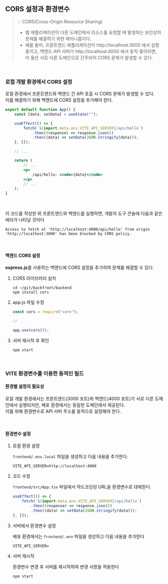 ## CORS 설정과 환경변수

> 💡 CORS(Cross-Origin Resource Sharing)
> <br />
>
> - 웹 애플리케이션이 다른 도메인에서 리소스를 요청할 때 발생하는 보안상의 문제를 해결하기 위한 메커니즘이다.
> - 예를 들어, 프론트엔드 애플리케이션이 http://localhost:3000 에서 실행 중이고, 백엔드 API 서버가 http://localhost:4000 에서 동작 중이라면,<br />이 둘은 서로 다른 도메인으로 간주되어 CORS 문제가 발생할 수 있다.

<br />

### 로컬 개발 환경에서 CORS 설정

로컬 환경에서 프론트엔드와 백엔드 간 API 호출 시 CORS 문제가 발생할 수 있다.
<br />
이를 해결하기 위해 백엔드에 CORS 설정을 추가해야 한다.

```jsx
export default function App() {
	const [data, setData] = useState("");

	useEffect(() => {
		fetch(`${import.meta.env.VITE_API_SERVER}/api/hello`)
			.then((response) => response.json())
			.then((data) => setData(JSON.stringify(data)));
	}, []);

	// ...

	return (
		// ...
		<p>
			/api/hello: <code>{data}</code>
		</p>
		// ...
	);
}
```

<br />

이 코드를 작성한 뒤 프론트엔드와 백엔드를 실행하면, 개발자 도구 콘솔에 다음과 같은 에러가 나타날 것이다

```
Access to fetch at 'http://localhost:4000/api/hello' from origin 'http://localhost:3000' has been blocked by CORS policy.
```

<br />

#### 백엔드 CORS 설정

**express.js**를 사용하는 백엔드에 CORS 설정을 추가하여 문제를 해결할 수 있다.

1. CORS 라이브러리 설치

   ```
   cd ~/git/backfront/backend
   npm install cors
   ```

2. app.js 파일 수정

   ```javascript
   const cors = require("cors");

   // ...

   app.use(cors());
   ```

3. 서버 재시작 후 확인
   ```
   npm start
   ```

<br />

### VITE 환경변수를 이용한 동적인 빌드

#### 환경별 설정의 필요성

로컬 개발 환경에서는 프론트엔드(3000 포트)와 백엔드(4000 포트)가 서로 다른 도메인에서 실행되지만, 배포 환경에서는 동일한 도메인에서 제공된다.
<br />
이를 위해 환경변수로 API 서버 주소를 동적으로 설정해야 한다.

<br />

#### 환경변수 설정

1.  로컬 환경 설정

    `frontend/.env.local` 파일을 생성하고 다음 내용을 추가한다.

    ```
    VITE_API_SERVER=http://localhost:4000
    ```

1.  코드 수정

    `frontend/src/App.tsx` 파일에서 하드코딩된 URL을 환경변수로 대체한다.

    ```jsx
    useEffect(() => {
    	fetch(`${import.meta.env.VITE_API_SERVER}/api/hello`)
    		.then((response) => response.json())
    		.then((data) => setData(JSON.stringify(data)));
    }, []);
    ```

1.  서버에서 환경변수 설정

    배포 환경에서는 `frontend/.env` 파일을 생성하고 다음 내용을 추가한다

    ```
    VITE_API_SERVER=
    ```

1.  서버 재시작

    환경변수 변경 후 서버를 재시작하여 변경 사항을 적용한다

    ```
    npm start
    ```
